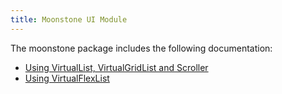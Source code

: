 ```yaml
---
title: Moonstone UI Module
---
```


The moonstone package includes the following documentation:

* [Using VirtualList, VirtualGridList and Scroller](./virtual-list-scroller/)
* [Using VirtualFlexList](./virtual-flex-list/)
